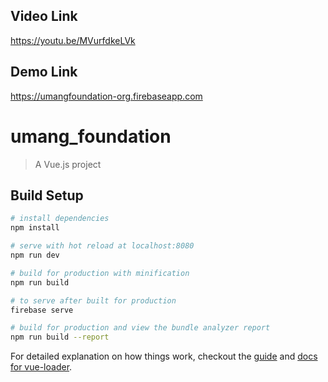 ## Video Link 

https://youtu.be/MVurfdkeLVk

## Demo Link

https://umangfoundation-org.firebaseapp.com

# umang_foundation

> A Vue.js project

## Build Setup

``` bash
# install dependencies
npm install

# serve with hot reload at localhost:8080
npm run dev

# build for production with minification
npm run build

# to serve after built for production
firebase serve

# build for production and view the bundle analyzer report
npm run build --report
```


For detailed explanation on how things work, checkout the [guide](http://vuejs-templates.github.io/webpack/) and [docs for vue-loader](http://vuejs.github.io/vue-loader).
